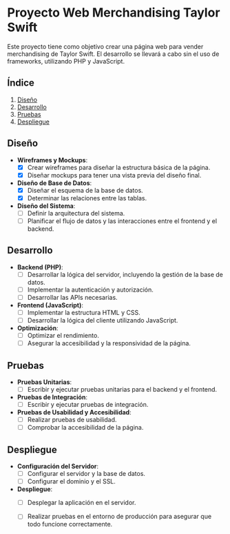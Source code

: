 # Proyecto Web Merchandising Taylor Swift

Este proyecto tiene como objetivo crear una página web para vender merchandising de Taylor Swift. El desarrollo se llevará a cabo sin el uso de frameworks, utilizando PHP y JavaScript.

## Índice

1. [Diseño](#diseño)
2. [Desarrollo](#desarrollo)
3. [Pruebas](#pruebas)
4. [Despliegue](#despliegue)


## Diseño

- **Wireframes y Mockups**:
    - [x] Crear wireframes para diseñar la estructura básica de la página.
    - [x] Diseñar mockups para tener una vista previa del diseño final.
    
- **Diseño de Base de Datos**:
    - [x] Diseñar el esquema de la base de datos.
    - [x] Determinar las relaciones entre las tablas.
    
- **Diseño del Sistema**:
    - [ ] Definir la arquitectura del sistema.
    - [ ] Planificar el flujo de datos y las interacciones entre el frontend y el backend.

## Desarrollo

- **Backend (PHP)**:
    - [ ] Desarrollar la lógica del servidor, incluyendo la gestión de la base de datos.
    - [ ] Implementar la autenticación y autorización.
    - [ ] Desarrollar las APIs necesarias.
    
- **Frontend (JavaScript)**:
    - [ ] Implementar la estructura HTML y CSS.
    - [ ] Desarrollar la lógica del cliente utilizando JavaScript.
    
- **Optimización**:
    - [ ] Optimizar el rendimiento.
    - [ ] Asegurar la accesibilidad y la responsividad de la página.

## Pruebas

- **Pruebas Unitarias**:
    - [ ] Escribir y ejecutar pruebas unitarias para el backend y el frontend.
    
- **Pruebas de Integración**:
    - [ ] Escribir y ejecutar pruebas de integración.
    
- **Pruebas de Usabilidad y Accesibilidad**:
    - [ ] Realizar pruebas de usabilidad.
    - [ ] Comprobar la accesibilidad de la página.

## Despliegue

- **Configuración del Servidor**:
    - [ ] Configurar el servidor y la base de datos.
    - [ ] Configurar el dominio y el SSL.
    
- **Despliegue**:
    - [ ] Desplegar la aplicación en el servidor.
    - [ ] Realizar pruebas en el entorno de producción para asegurar que todo funcione correctamente.

